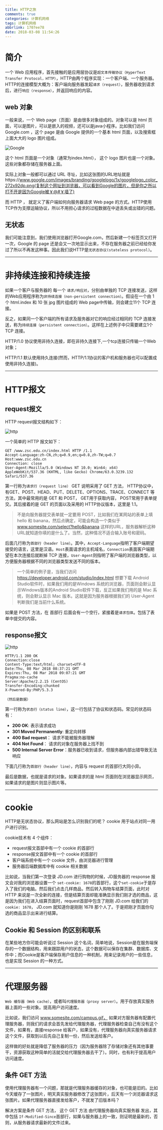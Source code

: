 ```yaml
---
title: HTTP之旅
comments: true
categories: 计算机网络
tags: 计算机网络
abbrlink: 1707ee78
date: 2018-03-08 11:54:26
---
```


# 简介

一个 Web 应用程序，首先接触的是应用层协议是`超文本传输协议（HyperText Transfer Protocol，HTTP）`，HTTP由两个程序实现：一个客户端、一个服务器。HTTP的连接模型大概为：客户端向服务器发起`请求（request）`，服务器收到请求后，进行`响应（response）`，并返回响应的内容。

## web 对象

一般来说，一个 Web page（页面）是由很多对象组成的。对象可以是 html 页面，可以是图片，可以是嵌入的视频，还可以是java小程序。比如我们访问 Google.com ，这个 page 是由 Google 提供的一个基本 html 页面，以及搜索框上面大大的 logo 图片组成。

![Google](../../../../images/networking/google.png)


 这个 html 页面是一个对象（通常为index.html）， 这个 logo 图片也是一个对象。这些对象都存储在服务器上面。

 实际上对象一般都可以通过 URL 寻址，比如这张图的URL地址就是https://www.google.com/images/branding/googlelogo/1x/googlelogo_color_272x92dp.png(复制这个网址到浏览器，可以看到Google的图片，但是你之所以打不开是因为Google被￥@#￥墙了)

而 HTTP ， 就定义了客户端如何向服务器请求 Web page 的方式。HTTP使用TCP作为支撑运输协议，所以不用担心请求的过程数据在中途丢失或出错的问题。

<!-- more -->

## 无状态

我们可能注意到，我们使用浏览器打开Google.com，然后新建一个标签页又打开一次，Google 的 page 还是会又一次地显示出来，不存在服务器之前已经给你发过了所以不再发这种事。因此我们说HTTP是`无状态协议(stateless protocol)`。

---

# 非持续连接和持续连接

如果一个客户与服务器的 每一个 `请求/响应对`，分别由单独的 TCP 连接发送，这样的Web应用程序称为`非持续连接（non-persistent connection）`。假设在一个由 1 个 html.index 和 10 张 jpg 图片组成的 Web page中传输，则会建立11个 TCP 连接。

反之，如果同一个客户端的所有请求及服务器对它的响应经过相同的 TCP 连接发送，称为`持续连接（persistent connection）`。这样在上述例子中只需要建立1个 TCP 连接。

HTTP/1.0 协议使用非持久连接，即在非持久连接下,一个tcp连接只传输一个Web对象；

HTTP/1.1 默认使用持久连接(然而，HTTP/1.1协议的客户机和服务器也可以配置成使用非持久连接)。


---

# HTTP报文



## request报文

HTTP request报文结构如下：

![http](../../../../images/networking/http.jpg)

一个简单的 HTTP 报文如下：

```
GET /www.zsc.edu.cn/index.html HTTP /1.1
Accept-Language:zh-CN,zh;q=0.9,en;q=0.8,zh-TW;q=0.7
Host:www.zsc.edu.cn
Connection: close
User-Agent:Mozilla/5.0 (Windows NT 10.0; Win64; x64) AppleWebKit/537.36 (KHTML, like Gecko) Chrome/63.0.3239.132 Safari/537.36
```

第一行称为`请求行（request line）` GET 说明采用了 GET 方法， HTTP协议中，有GET、POST、HEAD、PUT、DELETE、OPTIONS、TRACE、CONNECT 等方法，其中最常用的是 GET 和 POST， GET用于获取内容， POST常用于表单提交。其后接着的是 GET 的页面以及采用的 HTTP协议版本，这里是 1.1。

> 不是向服务器提交表单就一定要用 POST，比如我们在某网站的表单上填 hello 和 banana，然后点确定，可能会构造一个类似于 www.somesite.com/select?hello&banana 这样的URL，服务器解析这种URL就知道你填的是什么了。当然，这种情况不适合输入账号和密码。

后面几行称为`首部行（header line）`。其中，`Accept-Language`指明了客户端期望接受的语言，这里是汉语。`Host`表面请求的主机域名，`Connection`表面客户端期望在本次连接后就断掉 TCP 连接，`User-Agent`则指明了客户端的浏览器类型，以方便服务器根据不同的浏览器类型发送不同的版本。

> 一个简单的例子是，当我们访问 https://developer.android.com/studio/index.html 想要下载 Android Studio软件时，如果我们用的是Windows 系统的浏览器，页面则会默认显示Windows版本的Android Studio软件下载，反正如果我们用的是 Mac 系统，则会默认显示 Mac 版本。这就是因为服务器根据我们的 User-Agent判断我们是当前什么系统。

如果是 POST 方法，在 首部行 后面会有一个空行，紧接着是`请求包体`。包括了表单中提交的内容。

## response报文

![http](../../../../images/networking/http2.jpg)

```
HTTP/1.1 200 OK
Connection:close
Content-Type:text/html; charset=UTF-8
Date:Thu, 08 Mar 2018 08:37:21 GMT
Expires:Thu, 08 Mar 2018 09:07:21 GMT
Pragma:no-cache
Server:Apache/2.2.15 (CentOS)
Transfer-Encoding:chunked
X-Powered-By:PHP/5.3.3

（然后是数据）
```

第一行称为`状态行（status line）`，这一行包括了协议和状态码。常见的状态码有：

* **200 OK**: 表示请求成功
* **301 Moved Permanently**: 重定向转移
* **400 Bad request**： 请求不能被服务器理解
* **404 Not Found**： 请求的对象在服务器上找不到
* **500 Internal Server Error**：服务器已收到请求，但服务器内部出错导致无法响应

下面几行称为`首部行（header line）`，内容与 request 的首部行大同小异。

最后是数据，也就是请求的对象。如果请求的是 html 页面则在浏览器显示网页，如果请求的是图片则显示图片等。

---

# cookie

HTTP是无状态协议，那么网站是怎么识别我们的呢？ cookie 用于站点对同一用户进行识别。

cookie技术有 4 个组件：
* request报文首部中有一个 cookie 的首部行
* response报文首部中有一个 cookie 的首部行
* 客户端系统中有一个 cookie 文件，由浏览器进行管理
* 服务器后端数据库中有 cookie 相关数据

比如说，当我们第一次登录 JD.com 进行购物的时候，JD服务器的 response 报文会对我的浏览器设置一个 `set-cookie: 1678`的首部行，这个`set-cookie`于是存入了我们的电脑。然后我们点击几样商品，然后转入购物车结算页面，此时对 HTTP 来说是一次全新的连接，但是结算页面却能准确显示我们刚才选的商品，这是因为我们在进入结算页面时，request首部中包含了刚刚 JD.com 给我们的 `cookie: 1678`， JD.com 就知道你是刚刚 1678 那个人了。于是把刚才页面你勾选的商品显示出来进行结算。

## Cookie 和 Session 的区别和联系

在某些地方你可能会听说过 Session 这个名词，简单地说，Session是在服务端保存的一个数据结构，用来跟踪用户的状态，这个数据可以保存在集群、数据库、文件中；而Cookie是客户端保存用户信息的一种机制，用来记录用户的一些信息，也是实现 Session 的一种方式。

---

# 代理服务器

`Web 缓存器（Web cache）`，或者叫`代理服务器（proxy server）`。用于存放真实服务器上面的一些对象。提高用户访问速度。

比如说，我们访问 www.somesite.com/campus.gif， 如果对方服务器有配置代理服务器，则我们的请求会首先发给代理服务器，代理服务器检查自己有没有这个文件，如果有，直接response 给客户，如果没有，代理服务器向真实服务器请求这个文件，获取到以后先自己复制一份，然后发送给客户。

这样做的好处就是降低了服务器的压力（因为服务器除了存储对象还有其他事要干，资源获取这种简单的活就交给代理服务器去干了）。同时，也有利于提高用户访问速度。

## 条件 GET 方法

使用代理服务器有一个问题，那就是代理服务器缓存的对象，也可能是旧的。比如今天缓存了一张图片，明天真实服务器修改了这张图片，后天有一个浏览器请求这张图片。如果代理服务器直接发给客户，不就发了旧版本吗？

解决方案是条件 GET 方法， 这个 GET 方法 由代理服务器向真实服务器 发出，其中包括 `If-Modified-Since`首部行，如果与服务器上的一致，则证明是最新的，否则，从服务器请求最新的文件过来。
